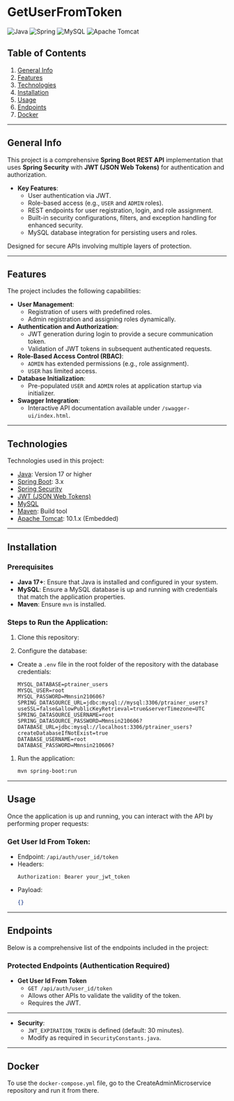 # GetUserFromToken

![Java](https://img.shields.io/badge/java-%23ED8B00.svg?style=for-the-badge&logo=openjdk&logoColor=white)
![Spring](https://img.shields.io/badge/spring-%236DB33F.svg?style=for-the-badge&logo=spring&logoColor=white)
![MySQL](https://img.shields.io/badge/mysql-4479A1.svg?style=for-the-badge&logo=mysql&logoColor=white)
![Apache Tomcat](https://img.shields.io/badge/apache%20tomcat-%23F8DC75.svg?style=for-the-badge&logo=apache-tomcat&logoColor=black)

## Table of Contents
1. [General Info](#general-info)
2. [Features](#features)
3. [Technologies](#technologies)
4. [Installation](#installation)
5. [Usage](#usage)
6. [Endpoints](#endpoints)
7. [Docker](#docker)

---

## General Info
This project is a comprehensive **Spring Boot REST API** implementation that uses **Spring Security** with **JWT (JSON Web Tokens)** for authentication and authorization.

- **Key Features**:
  - User authentication via JWT.
  - Role-based access (e.g., `USER` and `ADMIN` roles).
  - REST endpoints for user registration, login, and role assignment.
  - Built-in security configurations, filters, and exception handling for enhanced security.
  - MySQL database integration for persisting users and roles.

Designed for secure APIs involving multiple layers of protection.

---

## Features
The project includes the following capabilities:
- **User Management**:
  - Registration of users with predefined roles.
  - Admin registration and assigning roles dynamically.
- **Authentication and Authorization**:
  - JWT generation during login to provide a secure communication token.
  - Validation of JWT tokens in subsequent authenticated requests.
- **Role-Based Access Control (RBAC)**:
  - `ADMIN` has extended permissions (e.g., role assignment).
  - `USER` has limited access.
- **Database Initialization**:
  - Pre-populated `USER` and `ADMIN` roles at application startup via initializer.
- **Swagger Integration**:
  - Interactive API documentation available under `/swagger-ui/index.html`.

---

## Technologies
Technologies used in this project:
- [Java](https://www.oracle.com/java/): Version 17 or higher
- [Spring Boot](https://spring.io/projects/spring-boot): 3.x
- [Spring Security](https://spring.io/guides/gs/securing-web/)
- [JWT (JSON Web Tokens)](https://jwt.io/)
- [MySQL](https://www.mysql.com/)
- [Maven](https://maven.apache.org/): Build tool
- [Apache Tomcat](https://tomcat.apache.org/): 10.1.x (Embedded)

---

## Installation
### Prerequisites
- **Java 17+**: Ensure that Java is installed and configured in your system.
- **MySQL**: Ensure a MySQL database is up and running with credentials that match the application properties.
- **Maven**: Ensure `mvn` is installed.

### Steps to Run the Application:
1. Clone this repository:


2. Configure the database:
- Create a `.env` file in the root folder of the repository with the database credentials:
  ```properties 
  MYSQL_DATABASE=ptrainer_users
  MYSQL_USER=root
  MYSQL_PASSWORD=Mmnsin210606?
  SPRING_DATASOURCE_URL=jdbc:mysql://mysql:3306/ptrainer_users?useSSL=false&allowPublicKeyRetrieval=true&serverTimezone=UTC
  SPRING_DATASOURCE_USERNAME=root
  SPRING_DATASOURCE_PASSWORD=Mmnsin210606?
  DATABASE_URL=jdbc:mysql://localhost:3306/ptrainer_users?createDatabaseIfNotExist=true
  DATABASE_USERNAME=root
  DATABASE_PASSWORD=Mmnsin210606?
  ```

1. Run the application:
   ```bash
   mvn spring-boot:run
   ```

---

## Usage
Once the application is up and running, you can interact with the API by performing proper requests:

### Get User Id From Token:
- Endpoint: `/api/auth/user_id/token`
- Headers:
  ```
  Authorization: Bearer your_jwt_token
  ```
- Payload:
  ```json
  {}
  ```
---

## Endpoints
Below is a comprehensive list of the endpoints included in the project:

### Protected Endpoints (Authentication Required)
- **Get User Id From Token**
  - `GET /api/auth/user_id/token`
  - Allows other APIs to validate the validity of the token.
  - Requires the JWT.

---

- **Security**:
  - `JWT_EXPIRATION_TOKEN` is defined (default: 30 minutes).
  - Modify as required in `SecurityConstants.java`.

---

## Docker

To use the `docker-compose.yml` file, go to the CreateAdminMicroservice repository and run it from there.
